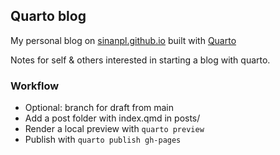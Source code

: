 ## Quarto blog

My personal blog on 
[sinanpl.github.io](https://sinanpl.github.io)
built with [Quarto](https://quarto.org/)

Notes for self & others interested in starting a blog with quarto.

### Workflow

- Optional: branch for draft from main
- Add a post folder with index.qmd in posts/
- Render a local preview with `quarto preview`
- Publish with `quarto publish gh-pages`
